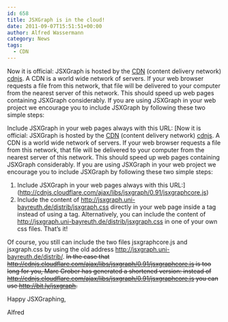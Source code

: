 ```yaml
---
id: 658
title: JSXGraph is in the cloud!
date: 2011-09-07T15:51:51+00:00
author: Alfred Wassermann
category: News
tags:
  - CDN
---
```

Now it is official: JSXGraph is hosted by the [CDN](http://de.wikipedia.org/wiki/Content_Distribution_Network) (content delivery network) [cdnjs](http://www.cdnjs.com/). A CDN is a world wide network of servers. If your web browser requests a file from this network, that file will be delivered to your computer from the nearest server of this network. This should speed up web pages containing JSXGraph considerably. If you are using JSXGraph in your web project we encourage you to include JSXGraph by following these two simple steps:

Include JSXGraph in your web pages always with this URL: [Now it is official: JSXGraph is hosted by the [CDN](http://de.wikipedia.org/wiki/Content_Distribution_Network) (content delivery network) [cdnjs](http://www.cdnjs.com/). A CDN is a world wide network of servers. If your web browser requests a file from this network, that file will be delivered to your computer from the nearest server of this network. This should speed up web pages containing JSXGraph considerably. If you are using JSXGraph in your web project we encourage you to include JSXGraph by following these two simple steps:

  1. Include JSXGraph in your web pages always with this URL:](http://cdnjs.cloudflare.com/ajax/libs/jsxgraph/0.91/jsxgraphcore.js) 
  2. Include the content of <http://jsxgraph.uni-bayreuth.de/distrib/jsxgraph.css> directly in your web page inside a <style type=&#8221;text/css&#8221;>&#8230;</style> tag instead of using a <link> tag. Alternatively, you can include the content of <http://jsxgraph.uni-bayreuth.de/distrib/jsxgraph.css> in one of your own css files. 
That&#8217;s it!
    
Of course, you still can include the two files jsxgraphcore.js and jsxgraph.css by using the old address <http://jsxgraph.uni-bayreuth.de/distrib/>. <del datetime="2011-09-09T08:47:26+00:00">In the case that <a href="http://cdnjs.cloudflare.com/ajax/libs/jsxgraph/0.91/jsxgraphcore.js">http://cdnjs.cloudflare.com/ajax/libs/jsxgraph/0.91/jsxgraphcore.js</a> is too long for you, Marc Grober has generated a shortened version: instead of http://cdnjs.cloudflare.com/ajax/libs/jsxgraph/0.91/jsxgraphcore.js you can use <a href="http://bit.ly/jsxgraph">http://bit.ly/jsxgraph</a>.</del> 
    
Happy JSXGraphing,
  
Alfred